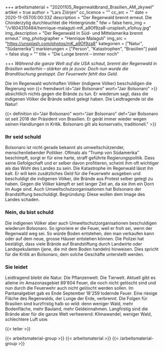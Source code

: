 +++
arbeitsmaterial = "20201105_Regenwaldbrand_Brasilien_AM_zkywel"
artikel = true
author = "Lars Ziörjen"
cc_licence = ""
cc_src = ""
date = 2020-11-05T05:00:33Z
description = "Der Regenwald brennt erneut. Die Chinderzytig durchleuchtet die Hintergründe."
fdw = false
hero_img = "/v1604310484/henrique-malaguti-mK_a9Of9za8-unsplash_e1ohuy.jpg"
img_description = "Der Regenwald in Süd- und Mittelamerika brennt erneut."
img_photographer = "Henrique Malaguti"
img_src = "https://unsplash.com/photos/mK_a9Of9za8"
kategorien = ["Natur", "Südamerika"]
markierungen = ["Person", "Katastrophen", "Brasilien"]
paid = false
slug = ""
title = "Die Lunge brennt – immer noch"

+++
_Während die ganze Welt auf die USA schaut, brennt der Regenwald in Brasilien weiterhin – stärker als je zuvor. Doch nun wurde die Brandlöschung gestoppt. Der Feuerwehr fehlt das Geld._

Die im Regenwald wohnhaften Völker (indigene Völker) beschuldigen die Regierung von {{< fremdwort id="Jair Bolsonaro" wort="Jair Bolsonaro" >}} absichtlich nichts gegen die Brände zu tun. Er wiederum sagt, dass die indigenen Völker die Brände selbst gelegt haben. Die Leidtragende ist die Natur!

{{< definition id="Jair Bolsonaro" wort="Jair Bolsonaro" def="Jair Bolsonaro ist seit 2018 der Präsident von Brasilien. Er gerät immer wieder wegen seinen Handlungen in Kritik. Bolsonaro gilt als konservativ, traditionell." >}}

### Ihr seid schuld

Bolsonaro ist nicht gerade bekannt als umweltschützender, menschenliebender Politiker. Oftmals als “Trump von Südamerika” beschimpft, sorgt er für eine harte, straff geführte Regierungspolitik. Dass seine Gefolgschaft und er selber davon profitieren, scheint ihm oft wichtiger als das Wohl des Landes zu sein. Die Katastrophe im Regenwald lässt ihn kalt. Er will kein zusätzliches Geld für die Feuerwehr ausgeben und beschuldigt die indigenen Völker, die Brände aus Protest selber gelegt zu haben. Gegen die Völker kämpft er seit langer Zeit an, da sie ihm ein Dorn im Auge sind. Auch Umweltschutzorganisationen hat Bolsonaro der Brandstiftung beschuldigt. Begründung: Diese wollen dem Image des Landes schaden.

### Nein, du bist schuld

Die indigenen Völker aber auch Umweltschutzorganisationen beschuldigen wiederum Bolsonaro. So ignoriere er die Feuer, weil er froh sei, wenn der Regenwald weg sei. So würde Boden entstehen, den man verkaufen kann oder auf dem neue, grosse Häuser entstehen können. Die Polizei hat bestätigt, dass viele Brände auf Brandstiftung durch Landwirte oder Landspekulanten (jene, die mit dem Boden handeln) hinweisen. Dies spricht für die Kritik an Bolsonaro, dem solche Geschäfte unterstellt werden.

### Sie leidet

Leidtragend bleibt die Natur. Die Pflanzenwelt. Die Tierwelt. Aktuell gibt es alleine im Amazonasgebiet 89'604 Feuer, die noch nicht gelöscht sind und nun durch die Feuerwehr auch nicht gelöscht werden sollen. Im Pantanalgebiet gab es Ende September 18'259 lodernde Feuer. Eine riesige Fläche des Regenwalds, der Lunge der Erde, verbrennt. Die Folgen für Brasilien sind kurzfristig halb so wild: denn weniger Wald, mehr Bodenfläche, mehr Bauland, mehr Geldeinnahmen. Langfristig sind die Brände aber für die ganze Welt verheerend: Klimawandel, weniger Wald, schlechtere Luft usw.

{{< teiler >}}

{{< arbeitsmaterial-group >}}
{{< arbeitsmaterial >}}
{{< /arbeitsmaterial-group >}}
